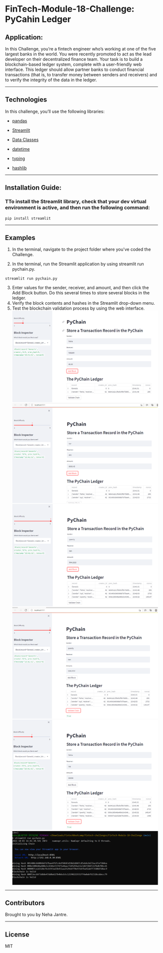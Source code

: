 # FinTech-Module-18-Challenge: PyCahin Ledger


## Application:
In this Challenge, you’re a fintech engineer who’s working at one of the five largest banks in the world. You were recently promoted to act as the lead developer on their decentralized finance team. Your task is to build a blockchain-based ledger system, complete with a user-friendly web interface. This ledger should allow partner banks to conduct financial transactions (that is, to transfer money between senders and receivers) and to verify the integrity of the data in the ledger.


---
## Technologies

In this challenge, you’ll use the following libraries:

* [pandas](https://pandas.pydata.org/docs/) 

* [Streamlit](https://streamlit.io/) 

* [Data Classes](https://docs.python.org/3/library/dataclasses.html) 
* [datetime](https://docs.python.org/3/library/datetime.html)

* [typing](https://docs.python.org/3/library/typing.html)

* [hashlib](https://docs.python.org/3/library/hashlib.html)

---
## Installation Guide:
### TTo install the Streamlit library, check that your dev virtual environment is active, and then run the following command:
```
pip install streamlit
```
---

## Examples
1. In the terminal, navigate to the project folder where you've coded the Challenge.

2. In the terminal, run the Streamlit application by using streamlit run pychain.py.
``` 
streamlit run pychain.py 
```
3. Enter values for the sender, receiver, and amount, and then click the Add Block button. Do this several times to store several blocks in the ledger.
4. Verify the block contents and hashes in the Streamlit drop-down menu. 
5. Test the blockchain validation process by using the web interface.
![example](./Images/example1.png)
![example](./Images/example2.png)
![example](./Images/example3.png)
![example](./Images/example4.png)
![example](./Images/example5.png)
![console](./Images/console.png)
---
## Contributors

Brought to you by Neha Jantre.

---

## License

MIT